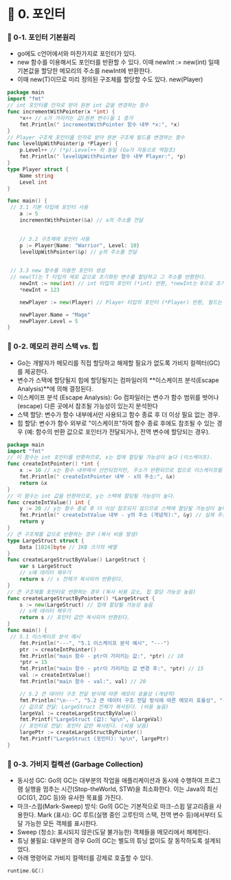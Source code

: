 # 📌 0. 포인터
### 📌 0-1. 포인터 기본원리
- go에도 c언어에서와 마찬가지로 포인터가 있다.
- new 함수를 이용해서도 포인터를 반환할 수 있다. 이때 newInt := new(int) 일때 기본값을 할당한 메모리의 주소를 newInt에 반환한다.
- 이때 new(T)이므로 미리 정의된 구조체를 할당할 수도 있다. new(Player)
```go
package main
import "fmt"
// int 포인터를 인자로 받아 원본 int 값을 변경하는 함수
func incrementWithPointer(x *int) {
    *x++ // x가 가리키는 값(원본 변수)을 1 증가
    fmt.Println(" incrementWithPointer 함수 내부 *x:", *x)
}
// Player 구조체 포인터를 인자로 받아 원본 구조체 필드를 변경하는 함수
func levelUpWithPointer(p *Player) {
    p.Level++ // (*p).Level++ 와 동일 (Go가 자동으로 역참조)
    fmt.Println(" levelUpWithPointer 함수 내부 Player:", *p)
}
type Player struct {
    Name string
    Level int
}

func main() {
 // 3.1 기본 타입에 포인터 사용
    a := 5
    incrementWithPointer(&a) // a의 주소를 전달
   

    // 3.2 구조체에 포인터 사용
    p := Player{Name: "Warrior", Level: 10}
    levelUpWithPointer(&p) // p의 주소를 전달
    

 // 3.3 new 함수를 이용한 포인터 생성
 // new(T)는 T 타입의 제로 값으로 초기화된 변수를 할당하고 그 주소를 반환한다.
    newInt := new(int) // int 타입의 포인터 (*int) 반환, *newInt는 0으로 초기화
    *newInt = 123

    newPlayer := new(Player) // Player 타입의 포인터 (*Player) 반환, 필드는 제로 값으로 초기화

    newPlayer.Name = "Mage"
    newPlayer.Level = 5
}
```

### 📌 0-2. 메모리 관리 스택 vs. 힙
- Go는 개발자가 메모리를 직접 할당하고 해제할 필요가 없도록 가비지 컬렉터(GC)를 제공한다.
- 변수가 스택에 할당될지 힙에 할당될지는 컴파일러의 **이스케이프 분석(Escape Analysis)**에 의해 결정된다.
- 이스케이프 분석 (Escape Analysis): Go 컴파일러는 변수가 함수 범위를 벗어나(escape) 다른 곳에서 참조될 가능성이 있는지 분석한다
- 스택 할당: 변수가 함수 내부에서만 사용되고 함수 종료 후 더 이상 필요 없는 경우.
- 힙 할당: 변수가 함수 외부로 "이스케이프"하여 함수 종료 후에도 참조될 수 있는 경우 (예: 함수의 반환 값으로 포인터가 전달되거나, 전역 변수에 할당되는 경우).
```go
package main
import "fmt"
// 이 함수는 int 포인터를 반환하므로, x는 힙에 할당될 가능성이 높다 (이스케이프).
func createIntPointer() *int {
    x := 10 // x는 함수 내부에서 선언되었지만, 주소가 반환되므로 힙으로 이스케이프될 수 있다.
    fmt.Println(" createIntPointer 내부 - x의 주소:", &x)
    return &x
}
// 이 함수는 int 값을 반환하므로, y는 스택에 할당될 가능성이 높다.
func createIntValue() int {
    y := 20 // y는 함수 종료 후 더 이상 참조되지 않으므로 스택에 할당될 가능성이 높다.
    fmt.Println(" createIntValue 내부 - y의 주소 (개념적):", &y) // 실제 주소는 스택 프레임 내
    return y
}
// 큰 구조체를 값으로 반환하는 경우 (복사 비용 발생)
type LargeStruct struct {
    Data [1024]byte // 1KB 크기의 배열
}
func createLargeStructByValue() LargeStruct {
    var s LargeStruct
    // s에 데이터 채우기
    return s // s 전체가 복사되어 반환된다.
}
// 큰 구조체를 포인터로 반환하는 경우 (복사 비용 감소, 힙 할당 가능성 높음)
func createLargeStructByPointer() *LargeStruct {
    s := new(LargeStruct) // 힙에 할당될 가능성 높음
    // s에 데이터 채우기
    return s // 포인터 값만 복사되어 반환된다.
}
func main() {
 // 5.1 이스케이프 분석 예시
    fmt.Println("---", "5.1 이스케이프 분석 예시", "---")
    ptr := createIntPointer()
    fmt.Println("main 함수 - ptr이 가리키는 값:", *ptr) // 10
    *ptr = 15
    fmt.Println("main 함수 - ptr이 가리키는 값 변경 후:", *ptr) // 15
    val := createIntValue()
    fmt.Println("main 함수 - val:", val) // 20

    // 5.2 큰 데이터 구조 전달 방식에 따른 메모리 효율성 (개념적)
    fmt.Println("\n---", "5.2 큰 데이터 구조 전달 방식에 따른 메모리 효율성", "---")
    // 값으로 전달: LargeStruct 전체가 복사된다. (비용 높음)
    largeVal := createLargeStructByValue()
    fmt.Printf("LargeStruct (값): %p\n", &largeVal)
    // 포인터로 전달: 포인터 값만 복사된다. (비용 낮음)
    largePtr := createLargeStructByPointer()
    fmt.Printf("LargeStruct (포인터): %p\n", largePtr)
}
```

### 📌 0-3. 가비지 컬렉션 (Garbage Collection)
- 동시성 GC: Go의 GC는 대부분의 작업을 애플리케이션과 동시에 수행하여 프로그램 실행을 멈추는 시간(Stop-theWorld, STW)을 최소화한다. 이는 Java의 최신 GC(G1, ZGC 등)와 유사한 목표를 가진다.
- 마크-스윕(Mark-Sweep) 방식: Go의 GC는 기본적으로 마크-스윕 알고리즘을 사용한다.
Mark (표시): GC 루트(실행 중인 고루틴의 스택, 전역 변수 등)에서부터 도달 가능한 모든 객체를 표시한다.
- Sweep (청소): 표시되지 않은(도달 불가능한) 객체들을 메모리에서 해제한다.
- 튜닝 불필요: 대부분의 경우 Go의 GC는 별도의 튜닝 없이도 잘 동작하도록 설계되었다.
- 아래 명령어로 가비지 컬렉터를 강제로 호출할 수 있다.
```go
runtime.GC()
```
